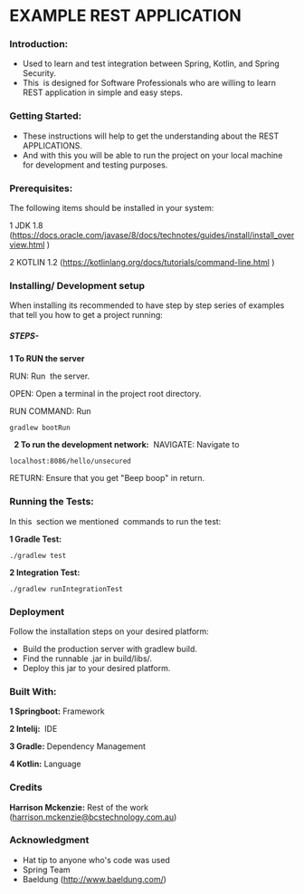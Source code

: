 # EXAMPLE REST APPLICATION

### Introduction:
- Used to learn and test integration between Spring, Kotlin, and Spring Security.
- This  is designed for Software Professionals who are willing to learn REST application in simple and easy steps.

### Getting Started:
- These instructions will help to get the understanding about the REST APPLICATIONS.
- And with this you will be able to run the project on your local machine for development and testing purposes.

### Prerequisites:
The following items should be installed in your system:

1 JDK 1.8
(https://docs.oracle.com/javase/8/docs/technotes/guides/install/install_overview.html )

2 KOTLIN 1.2
(https://kotlinlang.org/docs/tutorials/command-line.html )


### Installing/ Development setup

When installing its recommended to have step by step series of examples that tell you how to get a project running:

##### STEPS-

**1 To RUN the server**

RUN: Run  the server.

OPEN: Open a terminal in the project root directory.

RUN COMMAND: Run  
```
gradlew bootRun
```
 
**2 To run the development network:** 
NAVIGATE: Navigate to 
```
localhost:8086/hello/unsecured
```
RETURN: Ensure that you get "Beep boop" in return.


### Running the Tests:
In this  section we mentioned  commands to run the test:

**1 Gradle Test:**
```
./gradlew test
```

**2 Integration Test:**
```
./gradlew runIntegrationTest
```

### Deployment
Follow the installation steps on your desired platform:
- Build the production server with gradlew build.
- Find the runnable .jar in build/libs/.
- Deploy this jar to your desired platform.

### Built With:

**1 Springboot:** Framework

**2 Intelij:**  IDE

**3 Gradle:** Dependency Management

**4 Kotlin:** Language


### Credits

**Harrison Mckenzie:** Rest of the work
(harrison.mckenzie@bcstechnology.com.au)

### Acknowledgment

- Hat tip to anyone who's code was used
- Spring Team
- Baeldung  (http://www.baeldung.com/) 
 

























